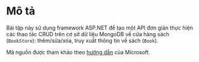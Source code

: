# Mô tả
Bài tập này sử dụng framework ASP.NET để tạo một API đơn giản thực hiện các thao tác CRUD trên cơ sở dữ liệu MongoDB về cửa hàng sách (`BookStore`): thêm/sửa/xóa, truy xuất thông tin về sách (`Book`).

Mã nguồn được tham khảo theo [hướng dẫn](https://learn.microsoft.com/en-us/aspnet/core/tutorials/first-mongo-app?view=aspnetcore-9.0&tabs=visual-studio) của Microsoft.
